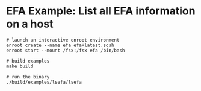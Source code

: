# EFA Example: List all EFA information on a host

```
# launch an interactive enroot environment
enroot create --name efa efa+latest.sqsh
enroot start --mount /fsx:/fsx efa /bin/bash

# build examples
make build

# run the binary
./build/examples/lsefa/lsefa
```
